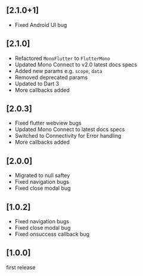 ## [2.1.0+1]
- Fixed Android UI bug

## [2.1.0]

- Refactored `MonoFlutter` to `FlutterMono`
- Updated Mono Connect to v2.0 latest docs specs
- Added new params e.g. `scope`, `data`
- Removed deprecated params
- Updated to Dart 3
- More callbacks added

## [2.0.3]

- Fixed flutter webview bugs
- Updated Mono Connect to latest docs specs
- Switched to Connectivity for Error handling
- More callbacks added

## [2.0.0]

- Migrated to null saftey
- Fixed navigation bugs
- Fixed close modal bug

## [1.0.2]

- Fixed navigation bugs
- Fixed close modal bug
- Fixed onsuccess callback bug

## [1.0.0]

first release
